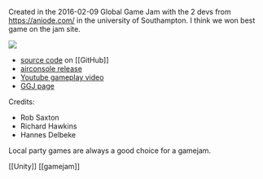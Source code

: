 Created in the 2016-02-09 Global Game Jam with the 2 devs from https://aniode.com/  in the university of Southampton. I think we won best game on the jam site.

![](https://v3.globalgamejam.org/sites/default/files/styles/game_sidebar__wide/public/game/featured_image/screen_shot_2016-01-31_at_14.21.36.png?itok=kbILoBtp&timestamp=1454250353)

- [source code](https://github.com/hannesdelbeke/tiles-of-doom) on [[GitHub]]
- [airconsole release](https://www.airconsole.com/games/game-tiles-of-doom)
- [Youtube gameplay video](https://www.youtube.com/watch?v=iQCv1JDoUa8)
- [GGJ page](https://v3.globalgamejam.org/2016/games/tiles-doom)

Credits: 
- Rob Saxton
- Richard Hawkins
- Hannes Delbeke

Local party games are always a good choice for a gamejam.

[[Unity]] [[gamejam]]